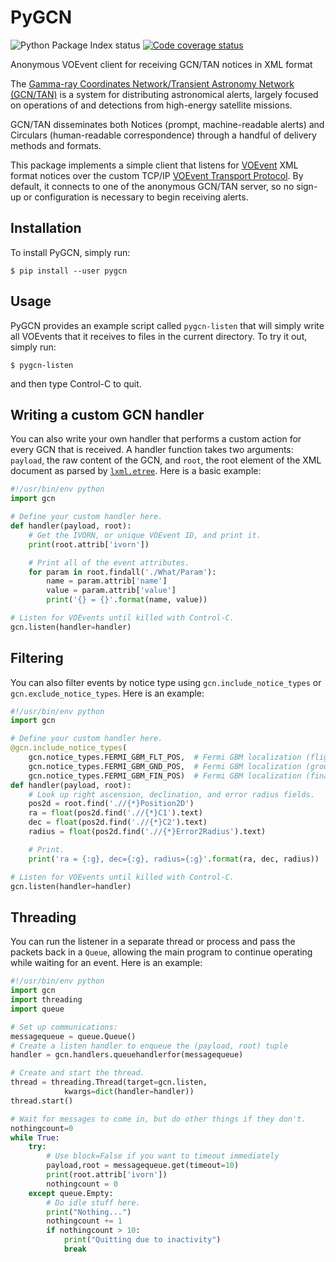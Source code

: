 # PyGCN

![Python Package Index status](https://img.shields.io/pypi/v/pygcn)
[![Code coverage status](https://codecov.io/gh/nasa-gcn/pygcn/branch/main/graph/badge.svg?token=QDu6W3LiF6)](https://codecov.io/gh/nasa-gcn/pygcn)

Anonymous VOEvent client for receiving GCN/TAN notices in XML format

The [Gamma-ray Coordinates Network/Transient Astronomy Network (GCN/TAN)][1] is
a system for distributing astronomical alerts, largely focused on operations of
and detections from high-energy satellite missions.

GCN/TAN disseminates both Notices (prompt, machine-readable alerts) and
Circulars (human-readable correspondence) through a handful of delivery methods
and formats.

This package implements a simple client that listens for [VOEvent][2] XML
format notices over the custom TCP/IP [VOEvent Transport Protocol][3]. By
default, it connects to one of the anonymous GCN/TAN server, so no sign-up
or configuration is necessary to begin receiving alerts.

## Installation

To install PyGCN, simply run:

    $ pip install --user pygcn

## Usage

PyGCN provides an example script called `pygcn-listen` that will simply write
all VOEvents that it receives to files in the current directory. To try it out,
simply run:

    $ pygcn-listen

and then type Control-C to quit.

## Writing a custom GCN handler

You can also write your own handler that performs a custom action for every GCN
that is received. A handler function takes two arguments: `payload`, the raw
content of the GCN, and `root`, the root element of the XML document as parsed
by [`lxml.etree`][5]. Here is a basic example:

```python
#!/usr/bin/env python
import gcn

# Define your custom handler here.
def handler(payload, root):
    # Get the IVORN, or unique VOEvent ID, and print it.
    print(root.attrib['ivorn'])

    # Print all of the event attributes.
    for param in root.findall('./What/Param'):
        name = param.attrib['name']
        value = param.attrib['value']
        print('{} = {}'.format(name, value))

# Listen for VOEvents until killed with Control-C.
gcn.listen(handler=handler)
```
## Filtering

You can also filter events by notice type using
`gcn.include_notice_types` or `gcn.exclude_notice_types`.
Here is an example:

```python
#!/usr/bin/env python
import gcn

# Define your custom handler here.
@gcn.include_notice_types(
    gcn.notice_types.FERMI_GBM_FLT_POS,  # Fermi GBM localization (flight)
    gcn.notice_types.FERMI_GBM_GND_POS,  # Fermi GBM localization (ground)
    gcn.notice_types.FERMI_GBM_FIN_POS)  # Fermi GBM localization (final)
def handler(payload, root):
    # Look up right ascension, declination, and error radius fields.
    pos2d = root.find('.//{*}Position2D')
    ra = float(pos2d.find('.//{*}C1').text)
    dec = float(pos2d.find('.//{*}C2').text)
    radius = float(pos2d.find('.//{*}Error2Radius').text)

    # Print.
    print('ra = {:g}, dec={:g}, radius={:g}'.format(ra, dec, radius))

# Listen for VOEvents until killed with Control-C.
gcn.listen(handler=handler)
```

## Threading

You can run the listener in a separate thread or process and pass the packets back in a `Queue`,
allowing the main program to continue operating while waiting for an event.
Here is an example:

```python
#!/usr/bin/env python
import gcn
import threading
import queue

# Set up communications:
messagequeue = queue.Queue()
# Create a listen handler to enqueue the (payload, root) tuple
handler = gcn.handlers.queuehandlerfor(messagequeue)

# Create and start the thread.
thread = threading.Thread(target=gcn.listen,
            kwargs=dict(handler=handler))
thread.start()

# Wait for messages to come in, but do other things if they don't.
nothingcount=0
while True:
    try:
        # Use block=False if you want to timeout immediately 
        payload,root = messagequeue.get(timeout=10)
        print(root.attrib['ivorn'])
        nothingcount = 0
    except queue.Empty:
        # Do idle stuff here.
        print("Nothing...")
        nothingcount += 1
        if nothingcount > 10:
            print("Quitting due to inactivity")
            break
```


[1]: http://gcn.gsfc.nasa.gov
[2]: http://www.ivoa.net/documents/VOEvent
[3]: http://www.ivoa.net/documents/Notes/VOEventTransport
[4]: https://docs.python.org/2/library/xml.etree.elementtree.html
[5]: http://lxml.de
